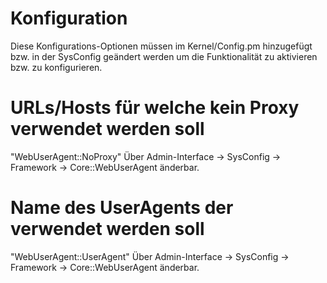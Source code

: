 # Konfiguration

Diese Konfigurations-Optionen müssen im Kernel/Config.pm hinzugefügt bzw. in der SysConfig geändert werden um die Funktionalität zu aktivieren bzw. zu konfigurieren.

# URLs/Hosts für welche kein Proxy verwendet werden soll

"WebUserAgent::NoProxy" Über Admin-Interface -> SysConfig -> Framework -> Core::WebUserAgent änderbar.

# Name des UserAgents der verwendet werden soll

"WebUserAgent::UserAgent" Über Admin-Interface -> SysConfig -> Framework -> Core::WebUserAgent änderbar.
